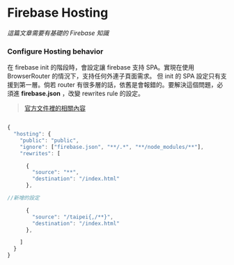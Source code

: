 # Firebase Hosting

_這篇文章需要有基礎的 Firebase 知識_

### Configure Hosting behavior

在 firebase init 的階段時，會設定讓 firebase 支持 SPA。實現在使用 BrowserRouter 的情況下，支持任何外連子頁面需求。
但 init 的 SPA 設定只有支援到第一層。倘若 router 有很多層的話，依舊是會報錯的。要解決這個問題，必須進 **firebase.json** ，改變 rewrites rule 的設定。

> [官方文件裡的相關內容](https://firebase.google.com/docs/hosting/full-config "游標顯示")

```js title="firebase.json"

{
  "hosting": {
    "public": "public",
    "ignore": ["firebase.json", "**/.*", "**/node_modules/**"],
    "rewrites": [

      {
        "source": "**",
        "destination": "/index.html"
      },

//新增的設定

      {
        "source": "/taipei{,/**}",
        "destination": "/index.html"
      },

    ]
  }
}
```
